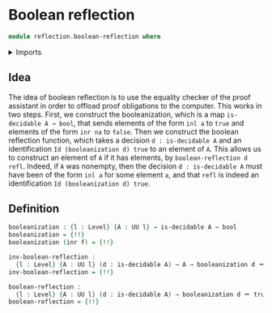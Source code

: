 # Boolean reflection

```agda
module reflection.boolean-reflection where
```

<details><summary>Imports</summary>

```agda
open import foundation.booleans
open import foundation.decidable-types
open import foundation.universe-levels

open import foundation-core.coproduct-types
open import foundation-core.empty-types
open import foundation-core.identity-types
```

</details>

## Idea

The idea of boolean reflection is to use the equality checker of the proof
assistant in order to offload proof obligations to the computer. This works in
two steps. First, we construct the booleanization, which is a map
`is-decidable A → bool`, that sends elements of the form `inl a` to `true` and
elements of the form `inr na` to `false`. Then we construct the boolean
reflection function, which takes a decision `d : is-decidable A` and an
identification `Id (booleanization d) true` to an element of `A`. This allows us
to construct an element of `A` if it has elements, by
`boolean-reflection d refl`. Indeed, if `A` was nonempty, then the decision
`d : is-decidable A` must have been of the form `inl a` for some element `a`,
and that `refl` is indeed an identification `Id (booleanization d) true`.

## Definition

```agda
booleanization : {l : Level} {A : UU l} → is-decidable A → bool
booleanization = {!!}
booleanization (inr f) = {!!}

inv-boolean-reflection :
  {l : Level} {A : UU l} (d : is-decidable A) → A → booleanization d ＝ true
inv-boolean-reflection = {!!}

boolean-reflection :
  {l : Level} {A : UU l} (d : is-decidable A) → booleanization d ＝ true → A
boolean-reflection = {!!}
```
